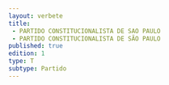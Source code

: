 ```yaml
---
layout: verbete
title:
 - PARTIDO CONSTITUCIONALISTA DE SAO PAULO
 - PARTIDO CONSTITUCIONALISTA DE SÃO PAULO
published: true
edition: 1  
type: T
subtype: Partido
---
```


